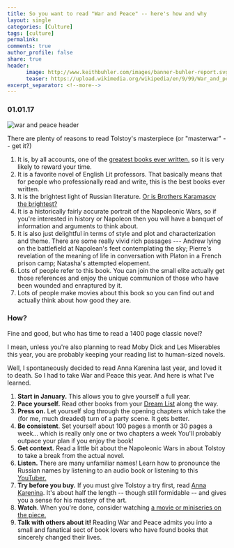 ```yaml
---
title: So you want to read "War and Peace" -- here's how and why
layout: single
categories: [Culture]
tags: [culture]
permalink: 
comments: true
author_profile: false
share: true
header:
      image: http://www.keithbuhler.com/images/banner-buhler-report.svg
      teaser: https://upload.wikimedia.org/wikipedia/en/9/99/War_and_peace_2016_tv_series_titlecard.jpg
excerpt_separator: <!--more-->
---
```


### 01.01.17

![war and peace header](https://upload.wikimedia.org/wikipedia/en/9/99/War_and_peace_2016_tv_series_titlecard.jpg)

There are plenty of reasons to read Tolstoy's masterpiece (or "masterwar" -- get it?)

1. It is, by all accounts, one of the [greatest books ever written.](http://thegreatestbooks.org/) so it is very likely to reward your time.
2. It is a favorite novel of English Lit professors. That basically means that for people who professionally read and write, this is the best books ever written. 
3. It is the brightest light of Russian literature. [Or is Brothers Karamasov the brightest?](http://www.themillions.com/2012/04/tolstoy-or-dostoevsky-8-experts-on-whos-greater.html)
4. It is a historically fairly accurate portrait of the Napoleonic Wars, so if you're interested in history or Napoleon then you will have a banquet of information and arguments to think about.
5. It is also just delightful in terms of style and plot and characterization and theme. There are some really vivid rich passages ---  Andrew lying on the battlefield at Napolean's feet contemplating the sky; Pierre's revelation of the meaning of life in conversation with Platon in a French prison camp; Natasha's attempted elopement.  
6. Lots of people refer to this book. You can join the small elite actually get those references and enjoy the unique communion of those who have been wounded and enraptured by it. 
7. Lots of people make movies about this book so you can find out and actually think about how good they are. 

<!--more-->

### How?

Fine and good, but who has time to read a 1400 page classic novel? 

I mean, unless you're also planning to read Moby Dick and Les Miserables this year, you are probably keeping your reading list to human-sized novels.

Well, I spontaneously decided to read Anna Karenina last year, and loved it to death. So I had to take War and Peace this year. And here is what I've learned.


1. **Start in January.**  This allows you to give yourself a full year.
2. **Pace yourself.** Read other books from your [Dream List](http://www.readingintentionally.com/2012/10/building-your-list-part-3-brainstorm.html) along the way.
3. **Press on.** Let yourself slog through the opening chapters which take the (for me, much dreaded) turn of a party scene. It gets better.
4. **Be consistent**. Set yourself about 100 pages a month or 30 pages a week... which is really only one or two chapters a week You'll probably outpace your plan if you enjoy the book!
5. **Get context.** Read a little bit about the Napoleonic Wars in about Tolstoy to take a break from the actual novel.
6. **Listen.** There are many unfamiliar names! Learn how to pronounce the Russian names by listening to an audio book or listening to this [YouTuber.](https://youtu.be/hk5iD1MoakY?t=29s)
7. **Try before you buy.** If you must give Tolstoy a try first, read [Anna Karenina](http://www.gutenberg.org/files/1399/1399-h/1399-h.htm). It's about half the length -- though still formidable -- and gives you a sense for his mastery of the art.
8. **Watch**. When you're done, consider watching [a movie or miniseries on the piece.](http://www.imdb.com/find?ref_=nv_sr_fn&q=war+and+peace&s=all)
9. **Talk with others about it!** Reading War and Peace admits you into a small and fanatical sect of book lovers who have found books that sincerely changed their lives.
